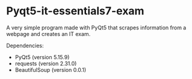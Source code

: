 # Pyqt5-it-essentials7-exam
A very simple program made with PyQt5 that scrapes information from a webpage and creates an IT exam.

Dependencies:
- PyQt5 (version 5.15.9)
- requests (version 2.31.0)
- BeautifulSoup (version 0.0.1)
